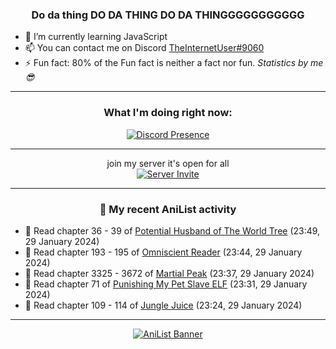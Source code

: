 <div align="center">

### Do da thing DO DA THING DO DA THINGGGGGGGGGGG
</div>

- 🌱 I’m currently learning JavaScript
- 📫 You can contact me on Discord [TheInternetUser#9060](https://discord.com/users/534117072796385300)
- ⚡ Fun fact: 80% of the Fun fact is neither a fact nor fun. _Statistics by me 😎_
<hr>

<div align="center">

### What I'm doing right now:
[![Discord Presence](https://lanyard.cnrad.dev/api/534117072796385300)](https://discord.com/users/534117072796385300)
<hr>

join my server it's open for all <br>
[![Server Invite](https://invidget.switchblade.xyz/bfYgVHxrSs)](https://discord.gg/bfYgVHxrSs)

<hr>
  
### 🌸 My recent AniList activity

</div>

<!-- ANILIST_ACTIVITY:start -->

-   📖 Read chapter 36 - 39 of [Potential Husband of The World Tree](https://anilist.co/manga/164510) (23:49, 29 January 2024)
-   📖 Read chapter 193 - 195 of [Omniscient Reader](https://anilist.co/manga/119257) (23:44, 29 January 2024)
-   📖 Read chapter 3325 - 3672 of [Martial Peak](https://anilist.co/manga/104494) (23:37, 29 January 2024)
-   📖 Read chapter 71 of [Punishing My Pet Slave ELF](https://anilist.co/manga/143102) (23:31, 29 January 2024)
-   📖 Read chapter 109 - 114 of [Jungle Juice](https://anilist.co/manga/128882) (23:24, 29 January 2024)

<!-- ANILIST_ACTIVITY:end -->
<hr>

<div align="center">

[![AniList Banner](https://img.anili.st/User/929966)](https://anilist.co/user/TheInternetUser)

<!-- ![Profile views](https://gpvc.arturio.dev/TheInternetUse7) Since 2023-01-09 -->
<br>


</div>
